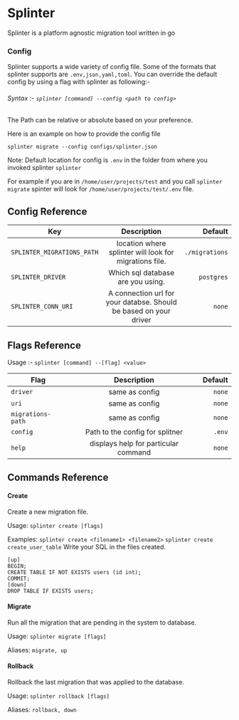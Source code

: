 # Splinter

Splinter is a platform agnostic migration tool written in go

### Config

Splinter supports a wide variety of config file. Some of the formats that splinter supports are `.env,json,yaml,toml`.
You can override the default config by using a flag with splinter as following:-

###### Syntax :- `splinter [command] --config <path to config>`

The Path can be relative or absolute based on your preference.

Here is an example on how to provide the config file

`splinter migrate --config configs/splinter.json`

Note: Default location for config is `.env` in the folder from where you invoked splinter `splinter`

For example if you are in `/home/user/projects/test` and you call `splinter migrate`
spinter will look for `/home/user/projects/test/.env` file.

## Config Reference

| Key                        |                            Description                            |        Default |
| -------------------------- | :---------------------------------------------------------------: | -------------: |
| `SPLINTER_MIGRATIONS_PATH` |      location where splinter will look for migrations file.       | `./migrations` |
| `SPLINTER_DRIVER`          |                 Which sql database are you using.                 |     `postgres` |
| `SPLINTER_CONN_URI`        | A connection url for your databse. Should be based on your driver |         `none` |

## Flags Reference

Usage :-
`splinter [command] --[flag] <value>`

| Flag              |             Description              | Default |
| ----------------- | :----------------------------------: | ------: |
| `driver`          |            same as config            |  `none` |
| `uri`             |            same as config            |  `none` |
| `migrations-path` |            same as config            |  `none` |
| `config`          |   Path to the config for splitner    |  `.env` |
| `help`            | displays help for particular command |  `none` |

## Commands Reference
#### Create

Create a new migration file.

Usage:
`splinter create [flags]`

Examples:
`splinter create <filename1> <filename2>`
`splinter create create_user_table`
Write your SQL in the files created.
```
[up]
BEGIN;
CREATE TABLE IF NOT EXISTS users (id int);
COMMIT;
[down]
DROP TABLE IF EXISTS users;

```

#### Migrate

Run all the migration that are pending in the system to database.

Usage:
`splinter migrate [flags]`

Aliases:
`migrate, up`

#### Rollback

Rollback the last migration that was applied to the database.

Usage:
`splinter rollback [flags]`

Aliases:
`rollback, down`

